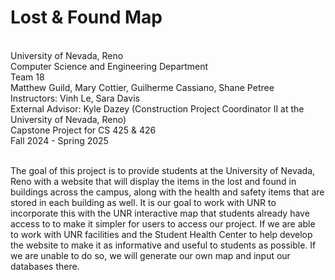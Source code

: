 <h1>Lost & Found Map</h1>
<br>University of Nevada, Reno
<br>Computer Science and Engineering Department
<br>Team 18
<br>Matthew Guild, Mary Cottier, Guilherme Cassiano, Shane Petree
<br>Instructors: Vinh Le, Sara Davis
<br>External Advisor: Kyle Dazey (Construction Project Coordinator II at the University of Nevada, Reno)
<br>Capstone Project for CS 425 & 426
<br>Fall 2024 - Spring 2025
<br> 
<br>
<p>The goal of this project is to provide students at the University of Nevada, Reno with a website that will display the items in the lost and found in buildings across the campus, along with the health and safety items that are stored in each building as well. It is our goal to work with UNR to incorporate this with the UNR interactive map that students already have access to to make it simpler for users to access our project. If we are able to work with UNR facilities and the Student Health Center to help develop the website to make it as informative and useful to students as possible. If we are unable to do so, we will generate our own map and input our databases there.</p>
